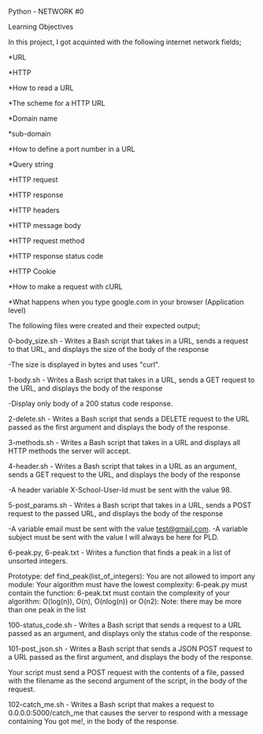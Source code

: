 Python - NETWORK #0

Learning Objectives

In this project, I got acquinted with the following internet network fields;

*URL

*HTTP

*How to read a URL


*The scheme for a HTTP URL

*Domain name

*sub-domain

*How to define a port number in a URL

*Query string

*HTTP request

*HTTP response

*HTTP headers

*HTTP message body

*HTTP request method 

*HTTP response status code

*HTTP Cookie

*How to make a request with cURL

*What happens when you type google.com in your browser (Application level)


The following files were created and their expected output;

0-body_size.sh - Writes a Bash script that takes in a URL, sends a request to that URL, and displays the size of the body of the response

-The size is displayed in bytes and uses "curl".

1-body.sh - Writes  a Bash script that takes in a URL, sends a GET request to the URL, and displays the body of the response

-Display only body of a 200 status code response.

2-delete.sh - Writes a Bash script that sends a DELETE request to the URL passed as the first argument and displays the body of the response.

3-methods.sh - Writes a Bash script that takes in a URL and displays all HTTP methods the server will accept.

4-header.sh - Writes a Bash script that takes in a URL as an argument, sends a GET request to the URL, and displays the body of the response

-A header variable X-School-User-Id must be sent with the value 98.

5-post_params.sh - Writes a Bash script that takes in a URL, sends a POST request to the passed URL, and displays the body of the response

-A variable email must be sent with the value test@gmail.com.
-A variable subject must be sent with the value I will always be here for PLD.

6-peak.py, 6-peak.txt - Writes a function that finds a peak in a list of unsorted integers.

Prototype: def find_peak(list_of_integers):
You are not allowed to import any module:
Your algorithm must have the lowest complexity:
6-peak.py must contain the function:
6-peak.txt must contain the complexity of your algorithm: O(log(n)), O(n), O(nlog(n)) or O(n2):
Note: there may be more than one peak in the list

100-status_code.sh - Writes a Bash script that sends a request to a URL passed as an argument, and displays only the status code of the response.

101-post_json.sh - Writes a Bash script that sends a JSON POST request to a URL passed as the first argument, and displays the body of the response.

Your script must send a POST request with the contents of a file, passed with the filename as the second argument of the script, in the body of the request.

102-catch_me.sh - Writes a Bash script that makes a request to 0.0.0.0:5000/catch_me that causes the server to respond with a message containing You got me!, in the body of the response.
